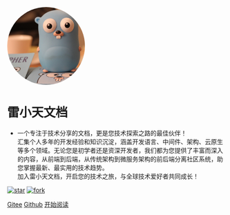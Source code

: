 <img style="width: 180px; height: 180px;object-fit: cover;border-radius: 50%" bor src="./doc/images/gitee/favicon.jpeg">

# 雷小天文档

- 一个专注于技术分享的文档，更是您技术探索之路的最佳伙伴！<br>汇集个人多年的开发经验和知识沉淀，涵盖开发语言、中间件、架构、云原生等多个领域。无论您是初学者还是资深开发者，我们都为您提供了丰富而深入的内容，从前端到后端，从传统架构到微服务架构的前后端分离社区系统，助您掌握最新、最实用的技术趋势。<br>加入雷小天文档，开启您的技术之旅，与全球技术爱好者共同成长！

[![star](https://img.shields.io/github/stars/leiphp/go-bbs?style=social)](https://github.com/leiphp/go-bbs/stargazers)
[![fork](https://img.shields.io/github/forks/leiphp/go-bbs?style=social)](https://github.com/leiphp/go-bbs/network/members)

[Gitee](<https://gitee.com/leixiaotain>)
[Github](<https://github.com/leiphp>)
[开始阅读](README.md)